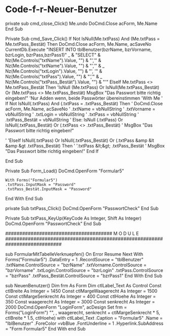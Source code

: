 # Code-f-r-Neuer-Benutzer

private sub cmd_close_Click()
  Me.undo
 DoCmd.Close acForm, Me.Name
End Sub

Private Sub cmd_Save_Click()
If Not IsNull(Me.txtPass) And (Me.txtPass = Me.txtPass_Bestät) Then
    DoCmd.Close acForm, Me.Name, acSaveNo
     CurrentDb.Execute "INSERT INTO tblBenutzer(bzrName, bzrVorname, bzrLogin, bzrPass,bzrPass1)" _
     & "SELECT" & Nz(Me.Controls("txtName").Value, "") & "','" & Nz(Me.Controls("txtName").Value, "") & "','" & _
     Nz(Me.Controls("txtLogin").Value, "") & "', '" & Nz(Me.Controls("txtPass").Value, "") & "','" & _
     Nz(Me.Controls("txtPass_Bestät").Value, "") & "'"
ElseIf Me.txtPass <> Me.txtPass_Bestät Then    'IsNull (Me.txtPass) Or IsNull(Me.txtPass_Bestät) Or (Me.txtPass <> Me.txtPass_Bestät)
    MsgBox "Das Passwort bitte richtig eingeben!"
    'Nur Adden wenn, beide Passwörter übereinstimmen
'With Me
'  If Not IsNull(.txtPass) And (.txtPass = .txtPass_Bestät) Then
'    DoCmd.Close acForm, Me.Name, acSaveNo
'   .txtName = vbNullString
'   .txtVorname = vbNullString
'   .txtLogin = vbNullString
'   .txtPass = vbNullString
'   .txtPass_Bestät = vbNullString
' Else: IsNull (.txtPass) Or IsNull(.txtPass_Bestät) Or (.txtPass <> .txtPass_Bestät)
'    MsgBox "Das Passwort bitte richtig eingeben!"

' 'ElseIf IsNull(.txtPass) Or IsNull(.txtPass_Bestät) Or (.txtPass &amp &lt &amp &gt .txtPass_Bestät) Then
'                                                        '.txtPass &amp;lt;&amp;gt; .txtPass_Bestät
'    MsgBox "Das Passwort bitte richtig eingeben!"
 End If

End Sub

Private Sub Form_Load()
  DoCmd.OpenForm "Formular5"

    With Forms("Formular5")
    .txtPass.InputMask = "Password"
    .txtPass_Bestät.InputMask = "Password"
    
  End With
End Sub

private Sub txtPass_Click()
DoCmd.OpenForm "PasswortCheck"
End Sub

Private Sub txtPass_KeyUp(KeyCode As Integer, Shift As Integer)
DoCmd.OpenForm "PasswortCheck"
End Sub


###################################### M O D U L E ############################################################################

sub FormularMitTabelleVerknuepfen()
On Error Resume Next
 With Forms("Formular5")
  .DataEntry = 1
  .RecordSource = "tblBenutzer"
  .txtName.ControlSource = "bzrName"
  .txtVorname.ControlSource = "bzrVorname"
  .txtLogin.ControlSource = "bzrLogin"
  .txtPass.ControlSource = "bzrPass"
  .txtPass_Bestät.ControlSource = "bzrPass1"
 End With
End Sub

sub NeuenBenutzer()
Dim frm As Form
Dim ctlLabel_Text As Control
Const ctlBreite As Integer = 1450
Const ctlMargeWaagerecht As Integer = 1500
Const ctlMargeSenkrecht As Integer = 400
Const ctlHoehe As Integer = 350
Const waagerecht As Integer = 3000
Const senkrecht As Integer = 2000
DoCmd.OpenForm "LoginForm", acDesign
Set frm = Forms("LoginForm")
"", , waagerecht, senkrecht + ctlMargeSenkrecht * 5, ctlBreite * 1.5, ctlHoehe)
with ctlLabel_Text
  .Caption = "Formular5"
  .Name = "lblBenutzer"
  .ForeColor =vbBlue
  .FontUnderline = 1
  .Hyperlink.SubAddress = "Form Formular5"
End With
end Sub
